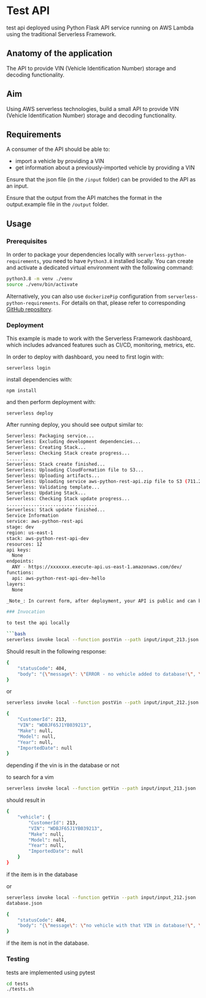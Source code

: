 # Test API

test api deployed using Python Flask API service running on AWS Lambda using the traditional Serverless Framework.

## Anatomy of the application

The API to provide VIN (Vehicle Identification Number) storage and decoding functionality.

## Aim

Using AWS serverless technologies, build a small API to provide VIN (Vehicle Identification Number) storage and decoding functionality.

## Requirements

A consumer of the API should be able to:

- import a vehicle by providing a VIN
- get information about a previously-imported vehicle by providing a VIN

Ensure that the json file (in the `/input` folder) can be provided to the API as an input.

Ensure that the output from the API matches the format in the output.example file in the `/output` folder.

## Usage

### Prerequisites

In order to package your dependencies locally with `serverless-python-requirements`, you need to have `Python3.8` installed locally. You can create and activate a dedicated virtual environment with the following command:

```bash
python3.8 -m venv ./venv
source ./venv/bin/activate
```

Alternatively, you can also use `dockerizePip` configuration from `serverless-python-requirements`. For details on that, please refer to corresponding [GitHub repository](https://github.com/UnitedIncome/serverless-python-requirements).

### Deployment

This example is made to work with the Serverless Framework dashboard, which includes advanced features such as CI/CD, monitoring, metrics, etc.

In order to deploy with dashboard, you need to first login with:

```
serverless login
```

install dependencies with:

```
npm install
```

and then perform deployment with:

```
serverless deploy
```

After running deploy, you should see output similar to:

````bash
Serverless: Packaging service...
Serverless: Excluding development dependencies...
Serverless: Creating Stack...
Serverless: Checking Stack create progress...
........
Serverless: Stack create finished...
Serverless: Uploading CloudFormation file to S3...
Serverless: Uploading artifacts...
Serverless: Uploading service aws-python-rest-api.zip file to S3 (711.23 KB)...
Serverless: Validating template...
Serverless: Updating Stack...
Serverless: Checking Stack update progress...
.................................
Serverless: Stack update finished...
Service Information
service: aws-python-rest-api
stage: dev
region: us-east-1
stack: aws-python-rest-api-dev
resources: 12
api keys:
  None
endpoints:
  ANY - https://xxxxxxx.execute-api.us-east-1.amazonaws.com/dev/
functions:
  api: aws-python-rest-api-dev-hello
layers:
  None

_Note_: In current form, after deployment, your API is public and can be invoked by anyone.

### Invocation

to test the api locally

```bash
serverless invoke local --function postVin --path input/input_213.json
````

Should result in the following response:

```bash
{
    "statusCode": 404,
    "body": "{\"message\": \"ERROR - no vehicle added to database!\", \"input\": {\"CustomerId\": 212, \"VIN\": \"WDBJF65J1YB039212\"}}"
}
```

or

```bash
serverless invoke local --function postVin --path input/input_212.json
```

```bash
{
    "CustomerId": 213,
    "VIN": "WDBJF65J1YB039213",
    "Make": null,
    "Model": null,
    "Year": null,
    "ImportedDate": null
}
```

depending if the vin is in the database or not

to search for a vim

```bash
serverless invoke local --function getVin --path input/input_213.json
```

should result in

```bash
{
    "vehicle": {
        "CustomerId": 213,
        "VIN": "WDBJF65J1YB039213",
        "Make": null,
        "Model": null,
        "Year": null,
        "ImportedDate": null
    }
}
```

if the item is in the database

or

```bash
serverless invoke local --function getVin --path input/input_212.json
database.json
```

```bash
{
    "statusCode": 404,
    "body": "{\"message\": \"no vehicle with that VIN in database!\", \"input\": {\"CustomerId\": 212, \"VIN\": \"WDBJF65J1YB039212\"}}"
}
```

if the item is not in the database.

### Testing

tests are implemented using pytest

```bash
cd tests
./tests.sh
```
